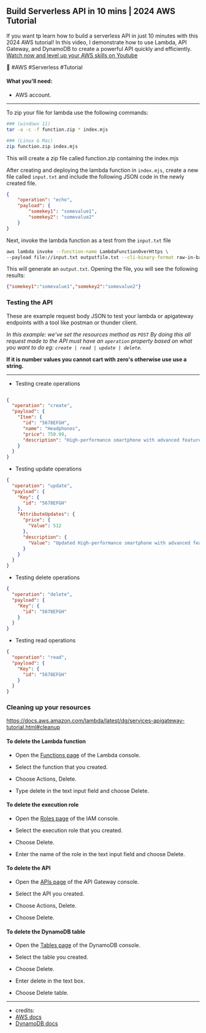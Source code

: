 ## Build Serverless API in 10 mins | 2024 AWS Tutorial

If you want tp learn how to build a serverless API in just 10 minutes with this 2024 AWS tutorial! In this video, I demonstrate how to use Lambda, API Gateway, and DynamoDB to create a powerful API quickly and efficiently.  
[Watch now and level up your AWS skills on Youtube ](https://www.youtube.com/watch?v=HZKUqeg2jYk)

🚀 #AWS #Serverless #Tutorial

#### What you'll need:

- AWS account.

---

To zip your file for lambda use the following commands:

```bash
### (windows 11)
tar -a -c -f function.zip * index.mjs
```

```bash
### (Linux & Mac)
zip function.zip index.mjs
```

This will create a zip file called function.zip containing the index.mjs

After creating and deploying the lambda function in `index.mjs`, create a new file called `input.txt` and include the following JSON code in the newly created file.

```JSON
{
    "operation": "echo",
    "payload": {
        "somekey1": "somevalue1",
        "somekey2": "somevalue2"
    }
}
```

Next, invoke the lambda function as a test from the `input.txt` file

```bash
aws lambda invoke --function-name LambdaFunctionOverHttps \
--payload file://input.txt outputfile.txt --cli-binary-format raw-in-base64-out
```

This will generate an `output.txt`. Opening the file, you will see the following results:

```JSON
{"somekey1":"somevalue1","somekey2":"somevalue2"}
```

### Testing the API

These are example request body JSON to test your lambda or apigateway endpoints with a tool like postman or thunder client.

_In this example: we've set the resources method as `POST` By doing this all request made to the API must have an `operation` property based on what you want to do eg: `create | read | update | delete`._

**If it is number values you cannot cart with zero's otherwise use use a string.**

---

- Testing create operations

```JSON

{
  "operation": "create",
  "payload": {
    "Item": {
      "id": "5678EFGH",
      "name": "Headphones",
      "price": 750.99,
      "description": "High-performance smartphone with advanced features."
    }
  }
}

```

- Testing update operations

```JSON
{
  "operation": "update",
  "payload": {
    "Key": {
      "id": "5678EFGH"
    },
    "AttributeUpdates": {
      "price": {
        "Value": 512
      },
      "description": {
        "Value": "Updated High-performance smartphone with advanced features."
      }
    }
  }
}
```

- Testing delete operations

```JSON
{
  "operation": "delete",
  "payload": {
    "Key": {
      "id": "5678EFGH"
    }
  }
}
```

- Testing read operations

```JSON
{
  "operation": "read",
  "payload": {
    "Key": {
      "id": "5678EFGH"
    }
  }
}
```

### Cleaning up your resources

https://docs.aws.amazon.com/lambda/latest/dg/services-apigateway-tutorial.html#cleanup

#### To delete the Lambda function

- Open the [Functions page](https://console.aws.amazon.com/lambda/home#/functions) of the Lambda console.

- Select the function that you created.

- Choose Actions, Delete.

- Type delete in the text input field and choose Delete.

#### To delete the execution role

- Open the [Roles page](https://console.aws.amazon.com/iam/home#/roles) of the IAM console.

- Select the execution role that you created.

- Choose Delete.

- Enter the name of the role in the text input field and choose Delete.

#### To delete the API

- Open the [APIs page](https://console.aws.amazon.com/apigateway/main/apis) of the API Gateway console.

- Select the API you created.

- Choose Actions, Delete.

- Choose Delete.

#### To delete the DynamoDB table

- Open the [Tables page](https://console.aws.amazon.com/dynamodb/home#tables:) of the DynamoDB console.

- Select the table you created.

- Choose Delete.

- Enter delete in the text box.

- Choose Delete table.

---

- credits:
- [AWS docs](https://docs.aws.amazon.com/lambda/latest/dg/services-apigateway-tutorial.html#services-apigateway-tutorial-prereqs)
- [DynamoDB docs](https://docs.aws.amazon.com/amazondynamodb/latest/developerguide/example_dynamodb_Scan_section.html)
